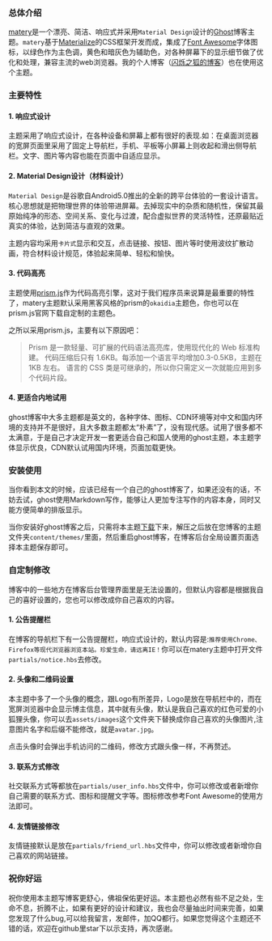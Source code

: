 ### 总体介绍

[matery][1]是一个漂亮、简洁、响应式并采用`Material Design`设计的[Ghost][2]博客主题。`matery`基于[Materialize][3]的CSS框架开发而成，集成了[Font Awesome][4]字体图标，以绿色作为主色调，黄色和暗灰色为辅助色，对各种屏幕下的显示细节做了优化和处理，兼容主流的web浏览器。我的个人博客（[闪烁之狐的博客][5]）也在使用这个主题。

### 主要特性

#### 1. 响应式设计

主题采用了响应式设计，在各种设备和屏幕上都有很好的表现.如：在桌面浏览器的宽屏页面里采用了固定上导航栏，手机、平板等小屏幕上则收起和滑出侧导航栏。文字、图片等内容也能在页面中自适应显示。

#### 2. Material Design设计（材料设计）

`Material Design`是谷歌自Android5.0推出的全新的跨平台体验的一套设计语言。核心思想就是把物理世界的体验带进屏幕。去掉现实中的杂质和随机性，保留其最原始纯净的形态、空间关系、变化与过渡，配合虚拟世界的灵活特性，还原最贴近真实的体验，达到简洁与直观的效果。

主题内容均采用`卡片式`显示和交互，点击链接、按钮、图片等时使用波纹扩散动画，符合材料设计规范，体验起来简单、轻松和愉快。

#### 3. 代码高亮

主题使用[prism.js][6]作为代码高亮引擎，这对于我们程序员来说算是最重要的特性了，matery主题默认采用黑客风格的prism的`okaidia`主题色，你也可以在prism.js官网下载自定制的主题色。

之所以采用prism.js，主要有以下原因吧：

> Prism 是一款轻量、可扩展的代码语法高亮库，使用现代化的 Web 标准构建。 代码压缩后只有 1.6KB。每添加一个语言平均增加0.3-0.5KB，主题在 1KB 左右。 语言的 CSS 类是可继承的，所以你只需定义一次就能应用到多个代码片段。

#### 4. 更适合内地试用

ghost博客中大多主题都是英文的，各种字体、图标、CDN环境等对中文和国内环境的支持并不是很好，且大多数主题都太“朴素”了，没有现代感。试用了很多都不太满意，于是自己才决定开发一套更适合自己和国人使用的ghost主题，本主题字体显示优良，CDN默认试用国内环境，页面加载更快。

### 安装使用

当你看到本文的时候，应该已经有一个自己的ghost博客了，如果还没有的话，不妨去试，ghost使用Markdown写作，能够让人更加专注写作的内容本身，同时又能方便简单的排版显示。

当你安装好ghost博客之后，只需将本主题[下载][7]下来，解压之后放在您博客的主题文件夹`content/themes/`里面，然后重启ghost博客，在博客后台全局设置页面选择本主题保存即可。

### 自定制修改

博客中的一些地方在博客后台管理界面里是无法设置的，但默认内容都是根据我自己的喜好设置的，您也可以修改成你自己喜欢的内容。

#### 1. 公告提醒栏

在博客的导航栏下有一公告提醒栏，响应式设计的，默认内容是:`推荐使用Chrome、Firefox等现代浏览器浏览本站。珍爱生命，请远离IE！`你可以在matery主题中打开文件`partials/notice.hbs`去修改。

#### 2. 头像和二维码设置

本主题中多了一个头像的概念，跟Logo有所差异，Logo是放在导航栏中的，而在宽屏浏览器中会显示博主信息，其中就有头像，默认是我自己喜欢的红色可爱的小狐狸头像，你可以去`assets/images`这个文件夹下替换成你自己喜欢的头像图片,注意图片名字和后缀不能修改，就是`avatar.jpg`。

点击头像时会弹出手机访问的二维码，修改方式跟头像一样，不再赘述。

#### 3. 联系方式修改

社交联系方式等都放在`partials/user_info.hbs`文件中，你可以修改或者新增你自己需要的联系方式、图标和提醒文字等。图标修改参考Font Awesome的使用方法即可。

#### 4. 友情链接修改

友情链接默认是放在`partials/friend_url.hbs`文件中，你可以修改或者新增你自己喜欢的网站链接。

### 祝你好运

祝你使用本主题写博客更舒心，佛祖保佑更好运。本主题也必然有些不足之处，生命不息，折腾不止，如果有更好的设计和建议，我也会尽量抽出时间来完善，如果您发现了什么bug,可以给我留言，发邮件，加QQ都行。如果您觉得这个主题还不错的话，欢迎在github里star下以示支持，再次感谢。

  [1]: https://github.com/chenjiayin1990/ghost-matery
  [2]: https://ghost.org/
  [3]: http://materializecss.com/
  [4]: http://fontawesome.io/
  [5]: http://blinkfox.com/
  [6]: http://prismjs.com/
  [7]: https://github.com/chenjiayin1990/ghost-matery
